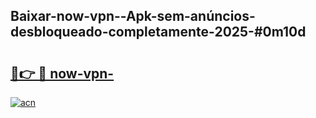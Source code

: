 ## Baixar-now-vpn--Apk-sem-anúncios-desbloqueado-completamente-2025-#0m10d

# <h2><a href="https://ainizakaria.my?title=now-vpn-&ref=20M">🔗👉 🔴 now-vpn-</a></h2>

[![acn](https://github.com/user-attachments/assets/0f9c940e-d8b0-45ae-aac7-cd30a18b3e1c)](https://ainizakaria.my?title=now-vpn-&ref=20M)

